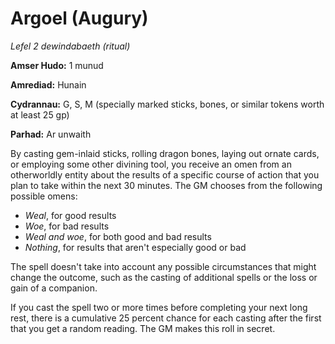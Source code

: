 # Argoel (Augury)

*Lefel 2 dewindabaeth (ritual)*

**Amser Hudo:** 1 munud

**Amrediad:** Hunain

**Cydrannau:** G, S, M (specially marked sticks, bones, or similar tokens worth at least 25 gp)

**Parhad:** Ar unwaith

By casting gem-inlaid sticks, rolling dragon bones, laying out ornate cards, or employing some other divining tool, you receive an omen from an otherworldly entity about the results of a specific course of action that you plan to take within the next 30 minutes. The GM chooses from the following possible omens:

- *Weal*, for good results
- *Woe*, for bad results
- *Weal and woe*, for both good and bad results
- *Nothing*, for results that aren't especially good or bad

The spell doesn't take into account any possible circumstances that might change the outcome, such as the casting of additional spells or the loss or gain of a companion.

If you cast the spell two or more times before completing your next long rest, there is a cumulative 25 percent chance for each casting after the first that you get a random reading. The GM makes this roll in secret.